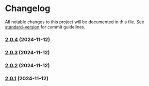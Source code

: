 # Changelog

All notable changes to this project will be documented in this file. See [standard-version](https://github.com/conventional-changelog/standard-version) for commit guidelines.

### [2.0.4](https://github.com/Tenurefi/unified-react-integrations-directory/compare/v2.0.3...v2.0.4) (2024-11-12)

### [2.0.3](https://github.com/Tenurefi/unified-react-integrations-directory/compare/v2.0.2...v2.0.3) (2024-11-12)

### [2.0.2](https://github.com/Tenurefi/unified-react-integrations-directory/compare/v2.0.1...v2.0.2) (2024-11-12)

### [2.0.1](https://github.com/Tenurefi/unified-react-integrations-directory/compare/v2.0.0...v2.0.1) (2024-11-12)
